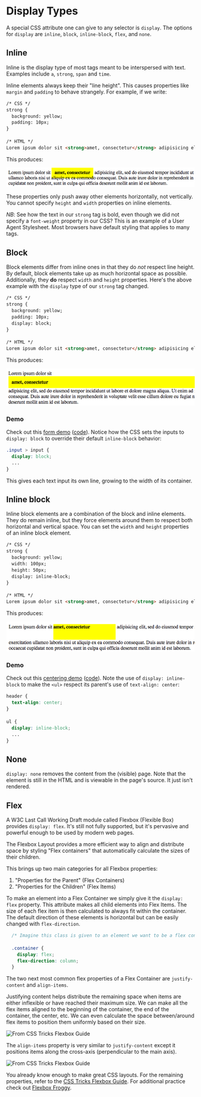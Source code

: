 # Display Types

A special CSS attribute one can give to any selector is `display`. The
options for `display` are `inline`, `block`, `inline-block`, `flex`, and
`none`.

## Inline

Inline is the display type of most tags meant to be
interspersed with text. Examples include `a`, `strong`, `span` and
`time`.

Inline elements always keep their "line height". This causes
properties like `margin` and `padding` to behave strangely. For
example, if we write:

```html
/* CSS */
strong {
  background: yellow;
  padding: 10px;
}

/* HTML */
Lorem ipsum dolor sit <strong>amet, consectetur</strong> adipisicing elit, sed do eiusmod tempor incididunt...
```

This produces:

![Inline](../assets/images/inline-padding.png?raw=true)

These properties only push away other elements
horizontally, not vertically. You cannot specify `height` and `width`
properties on inline elements.

_NB_: See how the text in our `strong` tag is bold, even though we did
not specify a `font-weight` property in our CSS? This is an example of
a User Agent Stylesheet. Most browsers have default styling that
applies to many tags.

## Block

Block elements differ from inline ones in that they do _not_
respect line height. By default, block elements take up as much
horizontal space as possible. Additionally, they **do** respect
`width` and `height` properties. Here's the above example with the `display` type of our `strong` tag changed.

```html
/* CSS */
strong {
  background: yellow;
  padding: 10px;
  display: block;
}

/* HTML */
Lorem ipsum dolor sit <strong>amet, consectetur</strong> adipisicing elit, sed do eiusmod tempor incididunt...
```

This produces:

![Block](../assets/images/block-padding.png?raw=true)

### Demo

Check out this [form demo][form_demo] ([code][form_demo_code]). Notice how the
CSS sets the inputs to `display: block` to override their default `inline-block`
behavior:

```css
.input > input {
  display: block;
  ...
}
```

This gives each text input its own line, growing to the width of its container.

[form_demo]: http://appacademy.github.io/css-demos/form.html
[form_demo_code]: https://github.com/appacademy/css-demos/blob/gh-pages/form.html

## Inline block

Inline block elements are a combination of the block and inline
elements. They do remain inline, but they force elements
around them to respect both horizontal and vertical space. You can set
the `width` and `height` properties of an inline block element.

```html
/* CSS */
strong {
  background: yellow;
  width: 100px;
  height: 50px;
  display: inline-block;
}

/* HTML */
Lorem ipsum dolor sit <strong>amet, consectetur</strong> adipisicing elit, sed do eiusmod tempor incididunt...
```

This produces:

![Inline Block](../assets/images/inline-block.png?raw=true)

### Demo

Check out this [centering demo][center_demo] ([code][center_demo_code]). Note
the use of `display: inline-block` to make the `<ul>` respect its parent's
use of `text-align: center`:

```css
header {
  text-align: center;
}

ul {
  display: inline-block;
  ...
}
```

[center_demo]: http://appacademy.github.io/css-demos/center.html
[center_demo_code]: https://github.com/appacademy/css-demos/blob/gh-pages/center.html

## None

`display: none` removes the content from the (visible) page.
Note that the element is still in the HTML and is viewable in the page's source. It just isn't rendered.


## Flex

A W3C Last Call Working Draft module called Flexbox (Flexible Box) provides `display: flex`. It's still not fully supported, but it's pervasive and powerful enough to be used by modern web pages.

The Flexbox Layout provides a more efficient way to align and distribute space by styling "Flex containers" that automatically calculate the sizes of their children.

This brings up two main categories for all Flexbox properties:
  1. "Properties for the Parent" (Flex Containers)
  2. "Properties for the Children" (Flex Items)

To make an element into a Flex Container we simply give it the `display: flex` property. This attribute makes all child elements into Flex Items. The size of each flex item is then calculated to always fit within the container. The default direction of these elements is horizontal but can be easily changed with `flex-direction`.

```css
  /* Imagine this class is given to an element we want to be a flex container */

  .container {
    display: flex;
    flex-direction: column;
  }
```

The two next most common flex properties of a Flex Container are `justify-content` and `align-items`.

Justifying content helps distribute the remaining space when items are either inflexible or have reached their maximum size. We can make all the flex items aligned to the beginning of the container, the end of the container, the center, etc. We can even calculate the space between/around flex items to position them uniformly based on their size.

![From CSS Tricks Flexbox Guide](https://css-tricks.com/wp-content/uploads/2013/04/justify-content.svg)

The `align-items` property is very similar to `justify-content` except it positions items along the cross-axis (perpendicular to the main axis).

![From CSS Tricks Flexbox Guide](https://css-tricks.com/wp-content/uploads/2014/05/align-items.svg)

You already know enough to make great CSS layouts. For the remaining properties, refer to the [CSS Tricks Flexbox Guide](https://css-tricks.com/snippets/css/a-guide-to-flexbox/).  For additional practice check out [Flexbox Froggy](http://flexboxfroggy.com/).

